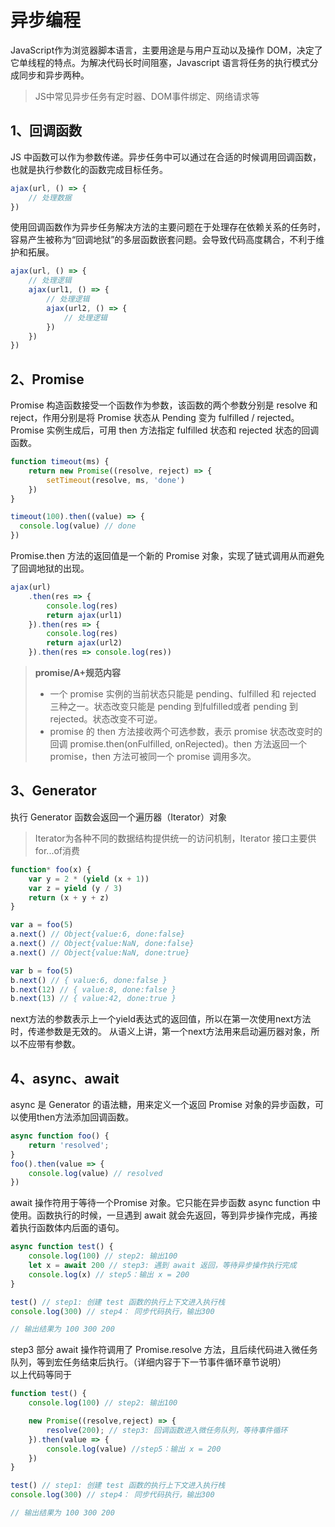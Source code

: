 # 异步编程
JavaScript作为浏览器脚本语言，主要用途是与用户互动以及操作 DOM，决定了它单线程的特点。为解决代码长时间阻塞，Javascript 语言将任务的执行模式分成同步和异步两种。

> JS中常见异步任务有定时器、DOM事件绑定、网络请求等

## 1、回调函数
JS 中函数可以作为参数传递。异步任务中可以通过在合适的时候调用回调函数，也就是执行参数化的函数完成目标任务。

``` javascript
ajax(url, () => {
	// 处理数据
})
```

使用回调函数作为异步任务解决方法的主要问题在于处理存在依赖关系的任务时，容易产生被称为“回调地狱”的多层函数嵌套问题。会导致代码高度耦合，不利于维护和拓展。

``` javascript
ajax(url, () => {
    // 处理逻辑
    ajax(url1, () => {
        // 处理逻辑
        ajax(url2, () => {
            // 处理逻辑
        })
    })
})
```

## 2、Promise
Promise 构造函数接受一个函数作为参数，该函数的两个参数分别是 resolve 和 reject，作用分别是将 Promise 状态从 Pending 变为 fulfilled / rejected。  
Promise 实例生成后，可用 then 方法指定 fulfilled 状态和 rejected 状态的回调函数。

``` javascript
function timeout(ms) {
    return new Promise((resolve, reject) => {
        setTimeout(resolve, ms, 'done')
    })
}

timeout(100).then((value) => {
  console.log(value) // done
})
```

Promise.then 方法的返回值是一个新的 Promise 对象，实现了链式调用从而避免了回调地狱的出现。
``` javascript
ajax(url)
    .then(res => {
        console.log(res)
        return ajax(url1)
    }).then(res => {
        console.log(res)
        return ajax(url2)
    }).then(res => console.log(res))
```


> **promise/A+规范内容**
>- 一个 promise 实例的当前状态只能是 pending、fulfilled 和 rejected 三种之一。状态改变只能是 pending 到fulfilled或者 pending 到 rejected。状态改变不可逆。  
>- promise 的 then 方法接收两个可选参数，表示 promise 状态改变时的回调 promise.then(onFulfilled, onRejected)。then 方法返回一个 promise，then 方法可被同一个 promise 调用多次。

<!-- #### 简易实现
``` javascript
const PENDING = 'pending'
const FULFILLED = 'fulfilled'
const REJECTED = 'rejected'

class AjPromise {
    constructor(fn) {
        //当前状态
        this.state = PENDING
        //终值
        this.value = null
        //拒因
        this.reason = null
        //成功态回调队列
        this.onFulfilledCallbacks = []
        //拒绝态回调队列
        this.onRejectedCallbacks = []

        //成功态回调
        const resolve = value => {
            // 使用macro-task机制(setTimeout),确保onFulfilled异步执行,且在 then 方法被调用的那一轮事件循环之后的新执行栈中执  行。
            setTimeout(() => {
                if (this.state === PENDING) {
                    // pending(等待态)迁移至 fulfilled(执行态),保证调用次数不超过一次。
                    this.state = FULFILLED
                    // 终值
                    this.value = value
                    this.onFulfilledCallbacks.map(cb => {
                        this.value = cb(this.value)
                    })
                }
            })
        }
        //拒绝态回调
        const reject = reason => {
            // 使用macro-task机制(setTimeout),确保onRejected异步执行,且在 then 方法被调用的那一轮事件循环之后的新执行栈中执   行。 (满足要求 -> 调用时机)
            setTimeout(() => {
                if (this.state === PENDING) {
                    // pending(等待态)迁移至 fulfilled(拒绝态),保证调用次数不超过一次。
                    this.state = REJECTED
                    //拒因
                    this.reason = reason
                    this.onRejectedCallbacks.map(cb => {
                        this.reason = cb(this.reason)
                    })
                }
            })
        }
        try {
            //执行promise
            fn(resolve, reject)
        } catch (e) {
            reject(e)
        }
    }
    then(onFulfilled, onRejected) {
        typeof onFulfilled === 'function' && this.onFulfilledCallbacks.push(onFulfilled)
        typeof onRejected === 'function' && this.onRejectedCallbacks.push(onRejected)
        // 返回this支持then 方法可以被同一个 promise 调用多次
        return this
    }
}
``` -->

## 3、Generator
执行 Generator 函数会返回一个遍历器（Iterator）对象
> Iterator为各种不同的数据结构提供统一的访问机制，Iterator 接口主要供for...of消费

``` javascript
function* foo(x) {
    var y = 2 * (yield (x + 1))
    var z = yield (y / 3)
    return (x + y + z)
}

var a = foo(5)
a.next() // Object{value:6, done:false}
a.next() // Object{value:NaN, done:false}
a.next() // Object{value:NaN, done:true}

var b = foo(5)
b.next() // { value:6, done:false }
b.next(12) // { value:8, done:false }
b.next(13) // { value:42, done:true }
```
next方法的参数表示上一个yield表达式的返回值，所以在第一次使用next方法时，传递参数是无效的。
从语义上讲，第一个next方法用来启动遍历器对象，所以不应带有参数。

## 4、async、await
async 是 Generator 的语法糖，用来定义一个返回 Promise 对象的异步函数，可以使用then方法添加回调函数。

```javascript
async function foo() {
    return 'resolved';
}
foo().then(value => {
    console.log(value) // resolved
})
```
 await 操作符用于等待一个Promise 对象。它只能在异步函数 async function 中使用。函数执行的时候，一旦遇到 await 就会先返回，等到异步操作完成，再接着执行函数体内后面的语句。

```javascript
async function test() {
    console.log(100) // step2: 输出100
    let x = await 200 // step3: 遇到 await 返回，等待异步操作执行完成
    console.log(x) // step5：输出 x = 200
}

test() // step1: 创建 test 函数的执行上下文进入执行栈
console.log(300) // step4： 同步代码执行，输出300

// 输出结果为 100 300 200
```
step3 部分 await 操作符调用了 Promise.resolve 方法，且后续代码进入微任务队列，等到宏任务结束后执行。（详细内容于下一节事件循环章节说明）  
以上代码等同于
```javascript
function test() {
    console.log(100) // step2: 输出100

    new Promise((resolve,reject) => {
        resolve(200); // step3: 回调函数进入微任务队列，等待事件循环
    }).then(value => {
        console.log(value) //step5：输出 x = 200
    })
}

test() // step1: 创建 test 函数的执行上下文进入执行栈
console.log(300) // step4： 同步代码执行，输出300

// 输出结果为 100 300 200
```